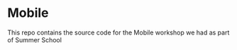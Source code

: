 # Mobile
This repo contains the source code for the Mobile workshop we had as part of Summer School
